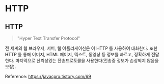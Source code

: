 # HTTP

## HTTP

> "Hyper Text Transfer Protocol"

전 세계의 웹 브라우저, 서버, 웹 어플리케이션은 이 HTTP 를 사용하여 대화한다. 또한 HTTP 를 통해 이미지, HTML 페이지, 텍스트, 동영상 등 정보를 빠르고, 정확하게 전달한다. 마지막으로 신뢰성있는 전송프로토콜을 사용한다(전송중 정보가 손상되지 않음을 보장).












Reference: https://javacpro.tistory.com/69